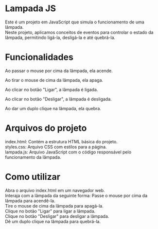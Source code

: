 # Lampada JS
Este é um projeto  em JavaScript que simula o funcionamento de uma lâmpada. <br>
Neste projeto, aplicamos conceitos de eventos para controlar o estado da lâmpada, permitindo ligá-la, desligá-la e até quebrá-la.

# Funcionalidades

Ao passar o mouse por cima da lâmpada, ela acende.
<br>

Ao tirar o mouse de cima da lâmpada, ela apaga.
<br>

Ao clicar no botão "Ligar", a lâmpada é ligada.
<br>

Ao clicar no botão "Desligar", a lâmpada é desligada.
<br>

Ao dar um duplo clique na lâmpada, ela quebra.

# Arquivos do projeto
index.html: Contém a estrutura HTML básica do projeto.
<br>
styles.css: Arquivo CSS com estilos para a página.
<br>
lampada.js: Arquivo JavaScript com o código responsável pelo funcionamento da lâmpada.

# Como utilizar
Abra o arquivo index.html em um navegador web.
<br>
Interaja com a lâmpada da seguinte forma:
Passe o mouse por cima da lâmpada para acendê-la.
<br>
Tire o mouse de cima da lâmpada para apagá-la.
<br>
Clique no botão "Ligar" para ligar a lâmpada.
<br>
Clique no botão "Desligar" para desligar a lâmpada.
<br>
Dê um duplo clique na lâmpada para quebrá-la.













